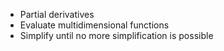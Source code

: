 - Partial derivatives
- Evaluate multidimensional functions
- Simplify until no more simplification is possible